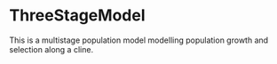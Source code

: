 # ThreeStageModel
This is a multistage population model modelling population growth and selection along a cline.

